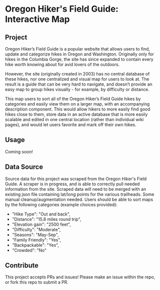 # Oregon Hiker's Field Guide: Interactive Map

## Project
Oregon Hiker’s Field Guide is a popular website that allows users to find, update and categorize hikes in Oregon and Washington. Originally only for hikes in the Columbia Gorge, the site has since expanded to contain every hike worth knowing about for avid lovers of the outdoors.

However, the site (originally created in 2003) has no central database of these hikes, nor one centralized and visual map for users to look at. The result is a guide that can be very hard to navigate, and doesn’t provide an easy map to group hikes visually - for example, by difficulty or distance.

This map users to sort all of the Oregon Hiker’s Field Guide hikes by categories and easily view them on a larger map, with an accompanying description component. This would allow hikers to more easily find good hikes close to them, store data in an active database that is more easily scalable and edited in one central location (rather than individual wiki pages), and would let users favorite and mark off their own hikes.

## Usage
Coming soon!

## Data Source
Source data for this project was scraped from the Oregon Hiker's Field Guide. A scraper is in progress, and is able to correctly pull needed information from the site. Scraped data will need to be merged with an existing json file containing lat/long points for the various trailheads. Some manual cleanup/augmentation needed. Users should be able to sort maps by the following categories (example choices provided):
  * "Hike Type": "Out and back",
  * "Distance": "15.8 miles round trip",
  * "Elevation gain": "2500 feet",
  * "Difficulty": "Moderate",
  * "Seasons": "May-Sep",
  * "Family Friendly": "Yes",
  * "Backpackable": "Yes",
  * "Crowded": "No"

## Contribute
This project accepts PRs and issues! Please make an issue within the repo, or fork this repo to submit a PR. 